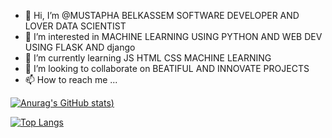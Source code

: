 - 👋 Hi, I’m @MUSTAPHA BELKASSEM SOFTWARE DEVELOPER AND LOVER DATA SCIENTIST 
- 👀 I’m interested in MACHINE LEARNING USING PYTHON AND WEB DEV USING FLASK AND django 
- 🌱 I’m currently learning JS HTML CSS MACHINE LEARNING
- 💞️ I’m looking to collaborate on BEATIFUL AND INNOVATE PROJECTS
- 📫 How to reach me ...

<!---
developython14/developython14 is a ✨ special ✨ repository because its `README.md` (this file) appears on your GitHub profile.
You can click the Preview link to take a look at your changes.
--->


[![Anurag's GitHub stats](https://github-readme-stats.vercel.app/api?username=developython14&count_private=true&show_icons=true&theme=radical))](https://github.com/anuraghazra/github-readme-stats)


[![Top Langs](https://github-readme-stats.vercel.app/api/top-langs/?username=developython14&hide=css,html)](https://github.com/anuraghazra/github-readme-stats)
